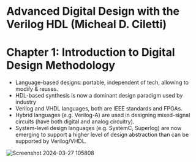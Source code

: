 # Advanced Digital Design with the Verilog HDL (Micheal D. Ciletti)
# Chapter 1: Introduction to Digital Design Methodology

- Language-based designs: portable, independent of tech, allowing to modify & reuses.
- HDL-based synthesis is now a dominant design paradigm used by industry
- Verilog and VHDL languages, both are IEEE standards and FPGAs.
- Hybrid languages (e.g. Verilog-A) are used in designing mixed-signal circuits (have both digital and analog circuitry).
- System-level design languages (e.g. SystemC, Superlog) are now emerging to support a higher level of design abstraction than can be supported by Verilog/VHDL.

![Screenshot 2024-03-27 105808](https://github.com/HaiHoangCN/Advanced_Verilog_HDL/assets/51068749/52fd513e-2881-4cca-9334-ccb1138ea585)
